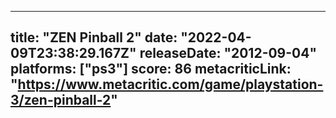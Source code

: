 
---
title: "ZEN Pinball 2"
date: "2022-04-09T23:38:29.167Z"
releaseDate: "2012-09-04"
platforms: ["ps3"]
score: 86
metacriticLink: "https://www.metacritic.com/game/playstation-3/zen-pinball-2"
---
